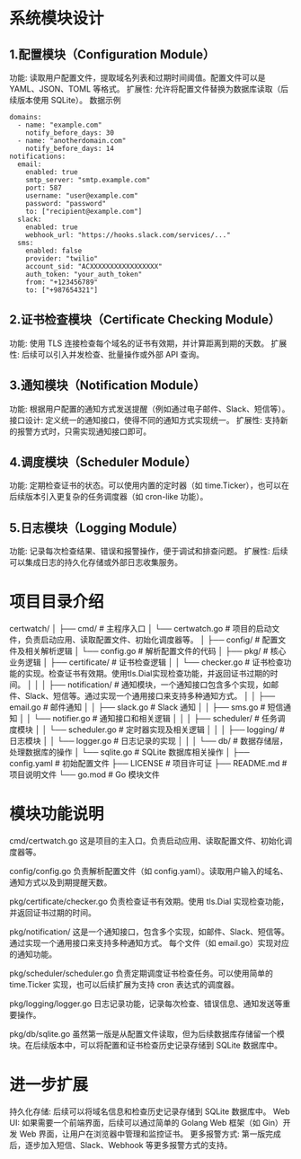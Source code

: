# 系统模块设计

## 1.配置模块（Configuration Module）

功能: 读取用户配置文件，提取域名列表和过期时间阈值。配置文件可以是 YAML、JSON、TOML 等格式。
扩展性: 允许将配置文件替换为数据库读取（后续版本使用 SQLite）。
数据示例
```
domains:
  - name: "example.com"
    notify_before_days: 30
  - name: "anotherdomain.com"
    notify_before_days: 14
notifications:
  email:
    enabled: true
    smtp_server: "smtp.example.com"
    port: 587
    username: "user@example.com"
    password: "password"
    to: ["recipient@example.com"]
  slack:
    enabled: true
    webhook_url: "https://hooks.slack.com/services/..."
  sms:
    enabled: false
    provider: "twilio"
    account_sid: "ACXXXXXXXXXXXXXXXXX"
    auth_token: "your_auth_token"
    from: "+123456789"
    to: ["+987654321"]
```

## 2.证书检查模块（Certificate Checking Module）
功能: 使用 TLS 连接检查每个域名的证书有效期，并计算距离到期的天数。
扩展性: 后续可以引入并发检查、批量操作或外部 API 查询。

## 3.通知模块（Notification Module）
功能: 根据用户配置的通知方式发送提醒（例如通过电子邮件、Slack、短信等）。
接口设计: 定义统一的通知接口，使得不同的通知方式实现统一。
扩展性: 支持新的报警方式时，只需实现通知接口即可。

## 4.调度模块（Scheduler Module）
功能: 定期检查证书的状态。可以使用内置的定时器（如 time.Ticker），也可以在后续版本引入更复杂的任务调度器（如 cron-like 功能）。

## 5.日志模块（Logging Module）
功能: 记录每次检查结果、错误和报警操作，便于调试和排查问题。
扩展性: 后续可以集成日志的持久化存储或外部日志收集服务。


# 项目目录介绍
certwatch/
│
├── cmd/                   # 主程序入口
│   └── certwatch.go        # 项目的启动文件，负责启动应用、读取配置文件、初始化调度器等。
│
├── config/                # 配置文件及相关解析逻辑
│   └── config.go          # 解析配置文件的代码
│
├── pkg/                   # 核心业务逻辑
│   ├── certificate/       # 证书检查逻辑
│   │   └── checker.go     # 证书检查功能的实现。检查证书有效期。使用tls.Dial实现检查功能，并返回证书过期的时间。
│   │
│   ├── notification/      # 通知模块，一个通知接口包含多个实现，如邮件、Slack、短信等。通过实现一个通用接口来支持多种通知方式。
│   │   ├── email.go       # 邮件通知
│   │   ├── slack.go       # Slack 通知
│   │   ├── sms.go         # 短信通知
│   │   └── notifier.go    # 通知接口和相关逻辑
│   │
│   ├── scheduler/         # 任务调度模块
│   │   └── scheduler.go   # 定时器实现及相关逻辑
│   │
│   ├── logging/           # 日志模块
│   │   └── logger.go      # 日志记录的实现
│   │
│   └── db/                # 数据存储层，处理数据库的操作
│       └── sqlite.go      # SQLite 数据库相关操作
│
├── config.yaml            # 初始配置文件
├── LICENSE                # 项目许可证
├── README.md              # 项目说明文件
└── go.mod                 # Go 模块文件

# 模块功能说明
cmd/certwatch.go
这是项目的主入口。负责启动应用、读取配置文件、初始化调度器等。

config/config.go
负责解析配置文件（如 config.yaml）。读取用户输入的域名、通知方式以及到期提醒天数。

pkg/certificate/checker.go
负责检查证书有效期。使用 tls.Dial 实现检查功能，并返回证书过期的时间。

pkg/notification/
这是一个通知接口，包含多个实现，如邮件、Slack、短信等。通过实现一个通用接口来支持多种通知方式。
每个文件（如 email.go）实现对应的通知功能。

pkg/scheduler/scheduler.go
负责定期调度证书检查任务。可以使用简单的 time.Ticker 实现，也可以后续扩展为支持 cron 表达式的调度器。

pkg/logging/logger.go
日志记录功能，记录每次检查、错误信息、通知发送等重要操作。

pkg/db/sqlite.go
虽然第一版是从配置文件读取，但为后续数据库存储留一个模块。在后续版本中，可以将配置和证书检查历史记录存储到 SQLite 数据库中。

# 进一步扩展
持久化存储: 后续可以将域名信息和检查历史记录存储到 SQLite 数据库中。
Web UI: 如果需要一个前端界面，后续可以通过简单的 Golang Web 框架（如 Gin）开发 Web 界面，让用户在浏览器中管理和监控证书。
更多报警方式: 第一版完成后，逐步加入短信、Slack、Webhook 等更多报警方式的支持。